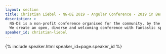 ```yaml
---
layout: section
title: Christian Liebel - NG-DE 2019 - Angular Conference - 2019 in Berlin
description: >
  NG-DE is a non-profit conference organised for the community, by the community.
  We create an open, diverse and welcoming conference with fantastic speakers and a warm and friendly environment. 
speaker_id: christian-liebel
---
```


{% include speaker.html speaker_id=page.speaker_id %}

